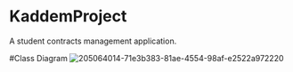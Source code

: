 # KaddemProject
A student contracts management application.

#Class Diagram
![205064014-71e3b383-81ae-4554-98af-e2522a972220](https://github.com/WissalTa98/KaddemProject/assets/123402810/560d8cc8-6baf-4cc8-b3d8-0c069d9d3d69)
